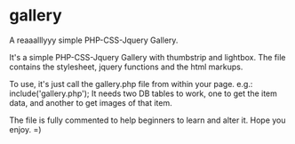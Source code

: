# gallery
A reaaalllyyy simple PHP-CSS-Jquery Gallery.

It's a simple PHP-CSS-Jquery Gallery with thumbstrip and lightbox.
The file contains the stylesheet, jquery functions and the html markups.

To use, it's just call the gallery.php file from within your page. e.g.: include('gallery.php');
It needs two DB tables to work, one to get the item data, and another to get images of that item.

The file is fully commented to help beginners to learn and alter it. Hope you enjoy. =)
